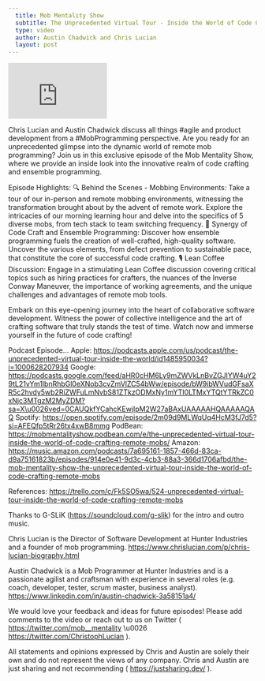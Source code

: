 ```yaml
---
  title: Mob Mentality Show
  subtitle: The Unprecedented Virtual Tour - Inside the World of Code Crafting Remote Mobs
  type: video
  author: Austin Chadwick and Chris Lucian
  layout: post
---
```


<iframe width="200" height="113" src="https://www.youtube.com/embed/GCfUrNCxbgc?feature=oembed" frameborder="0" allow="accelerometer; autoplay; clipboard-write; encrypted-media; gyroscope; picture-in-picture; web-share" allowfullscreen title="The Unprecedented Virtual Tour: Inside the World of Code Crafting Remote Mobs"></iframe>

Chris Lucian and Austin Chadwick discuss all things #agile and product development from a #MobProgramming perspective. Are you ready for an unprecedented glimpse into the dynamic world of remote mob programming? Join us in this exclusive episode of the Mob Mentality Show, where we provide an inside look into the innovative realm of code crafting and ensemble programming.

Episode Highlights:
🔍 Behind the Scenes - Mobbing Environments: Take a tour of our in-person and remote mobbing environments, witnessing the transformation brought about by the advent of remote work. Explore the intricacies of our morning learning hour and delve into the specifics of 5 diverse mobs, from tech stack to team switching frequency.
🚀 Synergy of Code Craft and Ensemble Programming: Discover how ensemble programming fuels the creation of well-crafted, high-quality software. Uncover the various elements, from defect prevention to sustainable pace, that constitute the core of successful code crafting.
🎙️ Lean Coffee Discussion: Engage in a stimulating Lean Coffee discussion covering critical topics such as hiring practices for crafters, the nuances of the Inverse Conway Maneuver, the importance of working agreements, and the unique challenges and advantages of remote mob tools.

Embark on this eye-opening journey into the heart of collaborative software development. Witness the power of collective intelligence and the art of crafting software that truly stands the test of time. Watch now and immerse yourself in the future of code crafting!

Podcast Episode…
Apple: https://podcasts.apple.com/us/podcast/the-unprecedented-virtual-tour-inside-the-world/id1485950034?i=1000628207934
Google: https://podcasts.google.com/feed/aHR0cHM6Ly9mZWVkLnBvZGJlYW4uY29tL21vYm1lbnRhbGl0eXNob3cvZmVlZC54bWw/episode/bW9ibWVudGFsaXR5c2hvdy5wb2RiZWFuLmNvbS81ZTkzODMxNy1mYTI0LTMxYTQtYTRkZC0xNjc3MTgzM2MyZDM?sa=X\u0026ved=0CAUQkfYCahcKEwjIpM2W27aBAxUAAAAAHQAAAAAQAQ
Spotify: https://open.spotify.com/episode/2m09d9MLWqUq4HcM3fJ7d5?si=AFEQfp5tRr26tx4xwB8mmg
PodBean: https://mobmentalityshow.podbean.com/e/the-unprecedented-virtual-tour-inside-the-world-of-code-crafting-remote-mobs/
Amazon: https://music.amazon.com/podcasts/7a695161-1857-466d-83ca-d9a75161823b/episodes/914e0e41-9d3c-4cb3-88a3-366d1706afbd/the-mob-mentality-show-the-unprecedented-virtual-tour-inside-the-world-of-code-crafting-remote-mobs

References: https://trello.com/c/Fk5SO5wa/524-unprecedented-virtual-tour-inside-the-world-of-code-crafting-remote-mobs 

Thanks to G-SLiK (https://soundcloud.com/g-slik) for the intro and outro music.
 
Chris Lucian is the Director of Software Development at Hunter Industries and a founder of mob programming. https://www.chrislucian.com/p/chris-lucian-biography.html 

Austin Chadwick is a Mob Programmer at Hunter Industries and is a passionate agilist and craftsman with experience in several roles (e.g. coach, developer, tester, scrum master, business analyst). https://www.linkedin.com/in/austin-chadwick-3a58151a4/ 
 
We would love your feedback and ideas for future episodes! Please add comments to the video or reach out to us on Twitter ( https://twitter.com/mob__mentality \u0026 https://twitter.com/ChristophLucian ).
 
All statements and opinions expressed by Chris and Austin are solely their own and do not represent the views of any company. Chris and Austin are just sharing and not recommending ( https://justsharing.dev/ ).

